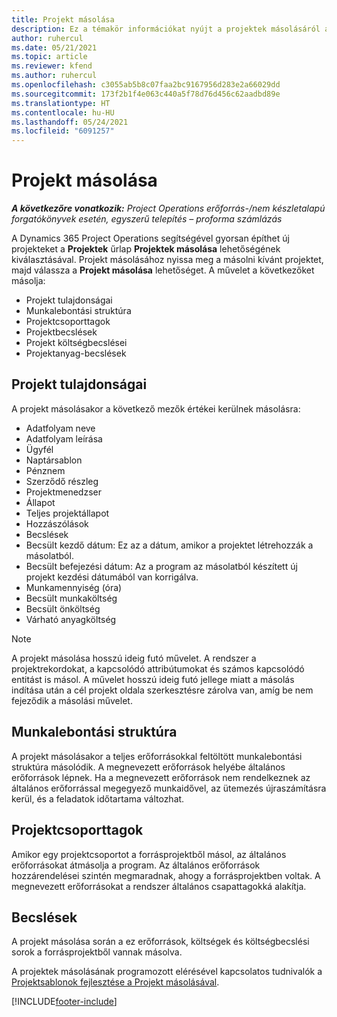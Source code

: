 ```yaml
---
title: Projekt másolása
description: Ez a témakör információkat nyújt a projektek másolásáról a Dynamics 365 Project Operations alkalmazásban.
author: ruhercul
ms.date: 05/21/2021
ms.topic: article
ms.reviewer: kfend
ms.author: ruhercul
ms.openlocfilehash: c3055ab5b8c07faa2bc9167956d283e2a66029dd
ms.sourcegitcommit: 173f2b1f4e063c440a5f78d76d456c62aadbd89e
ms.translationtype: HT
ms.contentlocale: hu-HU
ms.lasthandoff: 05/24/2021
ms.locfileid: "6091257"
---
```

# <a name="copy-a-project"></a>Projekt másolása

_**A következőre vonatkozik:** Project Operations erőforrás-/nem készletalapú forgatókönyvek esetén, egyszerű telepítés – proforma számlázás_

A Dynamics 365 Project Operations segítségével gyorsan építhet új projekteket a **Projektek** űrlap **Projektek másolása** lehetőségének kiválasztásával. Projekt másolásához nyissa meg a másolni kívánt projektet, majd válassza a **Projekt másolása** lehetőséget. A művelet a következőket másolja:

- Projekt tulajdonságai 
- Munkalebontási struktúra
- Projektcsoporttagok
- Projektbecslések
- Projekt költségbecslései
- Projektanyag-becslések

## <a name="project-properties"></a>Projekt tulajdonságai

A projekt másolásakor a következő mezők értékei kerülnek másolásra:

- Adatfolyam neve
- Adatfolyam leírása
- Ügyfél
- Naptársablon
- Pénznem
- Szerződő részleg
- Projektmenedzser
- Állapot
- Teljes projektállapot
- Hozzászólások
- Becslések
- Becsült kezdő dátum: Ez az a dátum, amikor a projektet létrehozzák a másolatból.
- Becsült befejezési dátum: Az a program az másolatból készített új projekt kezdési dátumából van korrigálva.
- Munkamennyiség (óra)
- Becsült munkaköltség
- Becsült önköltség
- Várható anyagköltség

> [!NOTE]
> A projekt másolása hosszú ideig futó művelet. A rendszer a projektrekordokat, a kapcsolódó attribútumokat és számos kapcsolódó entitást is másol. A művelet hosszú ideig futó jellege miatt a másolás indítása után a cél projekt oldala szerkesztésre zárolva van, amíg be nem fejeződik a másolási művelet.

## <a name="work-breakdown-structure"></a>Munkalebontási struktúra

A projekt másolásakor a teljes erőforrásokkal feltöltött munkalebontási struktúra másolódik. A megnevezett erőforrások helyébe általános erőforrások lépnek. Ha a megnevezett erőforrások nem rendelkeznek az általános erőforrással megegyező munkaidővel, az ütemezés újraszámításra kerül, és a feladatok időtartama változhat.

## <a name="project-team-members"></a>Projektcsoporttagok

Amikor egy projektcsoportot a forrásprojektből másol, az általános erőforrásokat átmásolja a program. Az általános erőforrások hozzárendelései szintén megmaradnak, ahogy a forrásprojektben voltak. A megnevezett erőforrásokat a rendszer általános csapattagokká alakítja.

## <a name="estimates"></a>Becslések

A projekt másolása során a ez erőforrások, költségek és költségbecslési sorok a forrásprojektből vannak másolva. 

A projektek másolásának programozott elérésével kapcsolatos tudnivalók a [Projektsablonok fejlesztése a Projekt másolásával](dev-copy-project.md).


[!INCLUDE[footer-include](../includes/footer-banner.md)]
